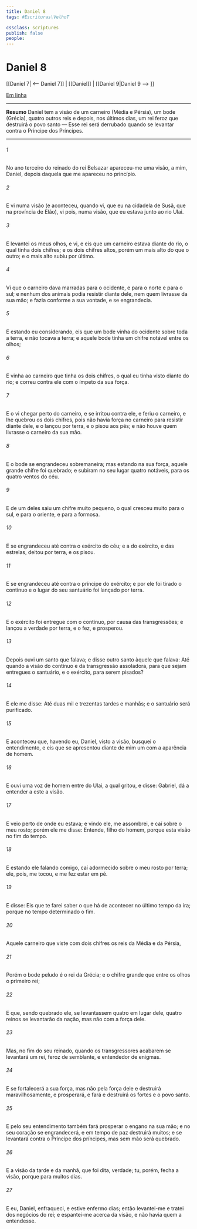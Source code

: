 ```yaml
---
title: Daniel 8
tags: #Escrituras\VelhoT

cssclass: scriptures
publish: false
people:
---
```


# Daniel 8
[[Daniel 7| <-- Daniel 7]] | [[Daniel]] | [[Daniel 9|Daniel 9 --> ]]

[Em linha](https://churchofjesuschrist.org/study/scriptures/ot/dan/8?lang=por)

---
__Resumo__
Daniel tem a visão de um carneiro (Média e Pérsia), um bode (Grécia), quatro outros reis e depois, nos últimos dias, um rei feroz que destruirá o povo santo — Esse rei será derrubado quando se levantar contra o Príncipe dos Príncipes.

---
###### 1 
No ano terceiro do reinado do rei Belsazar apareceu-me uma visão, a mim, Daniel, depois daquela que me apareceu no princípio.

###### 2 
E vi numa visão (e aconteceu, quando vi, que eu  na cidadela de Susã, que  na província de Elão), vi pois, numa visão, que eu estava junto ao rio Ulai.

###### 3 
E levantei os meus olhos, e vi, e eis que um carneiro estava diante do rio, o qual tinha dois chifres; e os dois chifres  altos, porém um  mais alto do que o outro; e o  mais alto subiu por último.

###### 4 
Vi que o carneiro dava marradas para o ocidente, e para o norte e para o sul; e nenhum dos animais podia resistir diante dele, nem  quem livrasse da sua mão; e fazia conforme a sua vontade, e se engrandecia.

###### 5 
E estando eu considerando, eis que um bode vinha do ocidente sobre toda a terra, e não tocava a terra; e aquele bode tinha um chifre notável entre os olhos;

###### 6 
E vinha ao carneiro que tinha os dois chifres, o qual eu tinha visto  diante do rio; e correu contra ele com  o ímpeto da sua força.

###### 7 
E o vi chegar perto do carneiro, e se irritou contra ele, e feriu o carneiro, e lhe quebrou os dois chifres, pois não havia força no carneiro para resistir diante dele, e o lançou por terra, e o pisou aos pés; e não houve quem livrasse o carneiro da sua mão.

###### 8 
E o bode se engrandeceu sobremaneira; mas estando na sua  força, aquele grande chifre foi quebrado; e subiram no seu lugar  quatro notáveis, para os quatro ventos do céu.

###### 9 
E de um deles saiu um chifre muito pequeno, o qual cresceu muito para o sul, e para o oriente, e para a  formosa.

###### 10 
E se engrandeceu até contra o exército do céu; e a  do exército, e das estrelas, deitou por terra, e os pisou.

###### 11 
E se engrandeceu até contra o príncipe do exército; e por ele foi tirado o contínuo  e o lugar do seu santuário foi lançado por terra.

###### 12 
E o exército  foi entregue com o  contínuo, por causa das transgressões; e lançou a verdade por terra, e o fez, e prosperou.

###### 13 
Depois ouvi um santo que falava; e disse outro santo àquele que falava: Até quando  a visão do contínuo  e da transgressão assoladora, para que sejam entregues o santuário, e o exército, para serem pisados?

###### 14 
E ele me disse: Até duas mil e trezentas tardes e manhãs; e o santuário será purificado.

###### 15 
E aconteceu que, havendo eu, Daniel, visto a visão, busquei o entendimento, e eis que se apresentou diante de mim um com a aparência de homem.

###### 16 
E ouvi uma voz de homem entre  do Ulai, a qual gritou, e disse: Gabriel, dá a entender a este a visão.

###### 17 
E veio perto de onde eu estava; e vindo ele, me assombrei, e caí sobre o meu rosto; porém ele me disse: Entende, filho do homem, porque  esta visão no fim do tempo.

###### 18 
E estando ele falando comigo, caí adormecido sobre o meu rosto por terra; ele, pois, me tocou, e me fez estar em pé.

###### 19 
E disse: Eis que te farei saber o que há de acontecer no último tempo da ira; porque no tempo determinado  o fim.

###### 20 
Aquele carneiro que viste com dois chifres  os reis da Média e da Pérsia,

###### 21 
Porém o bode peludo é o rei da Grécia; e o chifre grande que  entre os olhos  o primeiro rei;

###### 22 
E que, sendo quebrado ele, se levantassem quatro em lugar dele,  quatro reinos se levantarão da  nação, mas não com a força dele.

###### 23 
Mas, no fim do seu reinado, quando os transgressores acabarem  se levantará um rei, feroz de semblante, e  entendedor de enigmas.

###### 24 
E se fortalecerá a sua força, mas não pela força dele  e destruirá maravilhosamente, e prosperará, e fará  e destruirá os fortes e o povo santo.

###### 25 
E pelo seu entendimento também fará prosperar o engano na sua mão; e no seu coração se engrandecerá, e em tempo de paz destruirá muitos; e se levantará contra o Príncipe dos príncipes, mas sem mão será quebrado.

###### 26 
E a visão da tarde e da manhã, que foi dita,  verdade; tu, porém, fecha a visão, porque  para  muitos dias.

###### 27 
E eu, Daniel, enfraqueci, e estive enfermo  dias; então levantei-me e tratei dos negócios do rei; e espantei-me acerca da visão, e não havia quem a entendesse.


